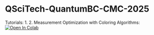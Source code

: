 # QSciTech-QuantumBC-CMC-2025
Tutorials:
1.
2. Measurement Optimization with Coloring Algorithms: <a target="_blank" href="https://colab.research.google.com/github/ChemAI-Lab/QSciTech-QuantumBC-CMC-2025">
  <img src="https://colab.research.google.com/assets/colab-badge.svg" alt="Open In Colab"/>
</a>
